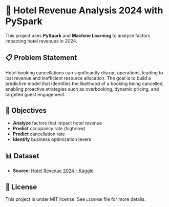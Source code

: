 # 🏨 Hotel Revenue Analysis 2024 with PySpark

This project uses **PySpark** and **Machine Learning** to analyze factors impacting hotel revenues in 2024.

## 📋 Problem Statement

Hotel booking cancellations can significantly disrupt operations, leading to lost revenue and inefficient resource allocation. The goal is to build a predictive model that identifies the likelihood of a booking being cancelled, enabling proactive strategies such as overbooking, dynamic pricing, and targeted guest engagement.

## 🎯 Objectives

- **Analyze** factors that impact hotel revenue
- **Predict** occupancy rate (high/low)
- **Predict** cancellation rate
- **Identify** business optimization levers

## 📊 Dataset

- **Source**: [Hotel Revenue 2024 - Kaggle](https://www.kaggle.com/datasets/omarsobhy14/hotel-revenue2024)

## 📝 License

This project is under MIT license. See `LICENSE` file for more details.
